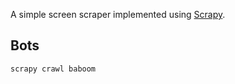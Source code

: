 A simple screen scraper implemented using [Scrapy](http://scrapy.org/).

## Bots

```
scrapy crawl baboom
```
